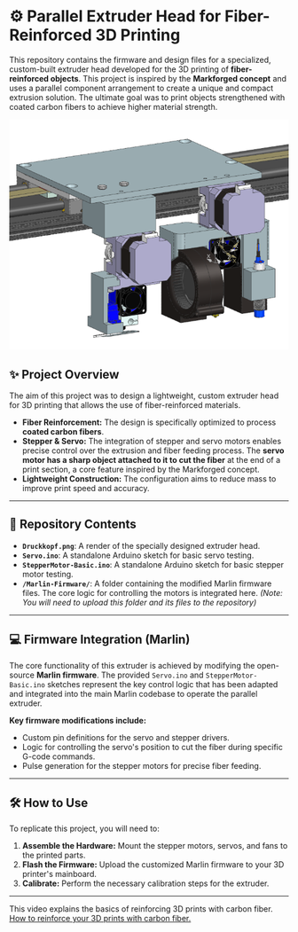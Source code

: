 # ⚙️ Parallel Extruder Head for Fiber-Reinforced 3D Printing

This repository contains the firmware and design files for a specialized, custom-built extruder head developed for the 3D printing of **fiber-reinforced objects**. This project is inspired by the **Markforged concept** and uses a parallel component arrangement to create a unique and compact extrusion solution. The ultimate goal was to print objects strengthened with coated carbon fibers to achieve higher material strength.

![Custom Parallel Extruder Head](https://github.com/Pyrius2k/Additive-Manufacturing/raw/main/Druckkopf.png)

## ✨ Project Overview

The aim of this project was to design a lightweight, custom extruder head for 3D printing that allows the use of fiber-reinforced materials.

* **Fiber Reinforcement:** The design is specifically optimized to process **coated carbon fibers**.
* **Stepper & Servo:** The integration of stepper and servo motors enables precise control over the extrusion and fiber feeding process. The **servo motor has a sharp object attached to it to cut the fiber** at the end of a print section, a core feature inspired by the Markforged concept.
* **Lightweight Construction:** The configuration aims to reduce mass to improve print speed and accuracy.

---

## 📁 Repository Contents

* **`Druckkopf.png`**: A render of the specially designed extruder head.
* **`Servo.ino`**: A standalone Arduino sketch for basic servo testing.
* **`StepperMotor-Basic.ino`**: A standalone Arduino sketch for basic stepper motor testing.
* **`/Marlin-Firmware/`**: A folder containing the modified Marlin firmware files. The core logic for controlling the motors is integrated here. *(Note: You will need to upload this folder and its files to the repository)*

---

## 💻 Firmware Integration (Marlin)

The core functionality of this extruder is achieved by modifying the open-source **Marlin firmware**. The provided `Servo.ino` and `StepperMotor-Basic.ino` sketches represent the key control logic that has been adapted and integrated into the main Marlin codebase to operate the parallel extruder.

**Key firmware modifications include:**

* Custom pin definitions for the servo and stepper drivers.
* Logic for controlling the servo's position to cut the fiber during specific G-code commands.
* Pulse generation for the stepper motors for precise fiber feeding.

---

## 🛠️ How to Use

To replicate this project, you will need to:

1.  **Assemble the Hardware:** Mount the stepper motors, servos, and fans to the printed parts.
2.  **Flash the Firmware:** Upload the customized Marlin firmware to your 3D printer's mainboard.
3.  **Calibrate:** Perform the necessary calibration steps for the extruder.

---

This video explains the basics of reinforcing 3D prints with carbon fiber.
<br>
[How to reinforce your 3D prints with carbon fiber.](https://www.youtube.com/watch?v=BATPn2OY-4I)
